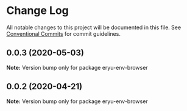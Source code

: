 # Change Log

All notable changes to this project will be documented in this file.
See [Conventional Commits](https://conventionalcommits.org) for commit guidelines.

## 0.0.3 (2020-05-03)

**Note:** Version bump only for package eryu-env-browser






## 0.0.2 (2020-04-21)

**Note:** Version bump only for package eryu-env-browser
